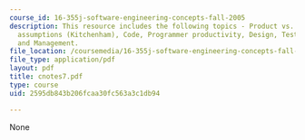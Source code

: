 ```yaml
---
course_id: 16-355j-software-engineering-concepts-fall-2005
description: This resource includes the following topics - Product vs. process, Three
  assumptions (Kitchenham), Code, Programmer productivity, Design, Testing, Maintainability,
  and Management.
file_location: /coursemedia/16-355j-software-engineering-concepts-fall-2005/2595db843b206fcaa30fc563a3c1db94_cnotes7.pdf
file_type: application/pdf
layout: pdf
title: cnotes7.pdf
type: course
uid: 2595db843b206fcaa30fc563a3c1db94

---
```

None